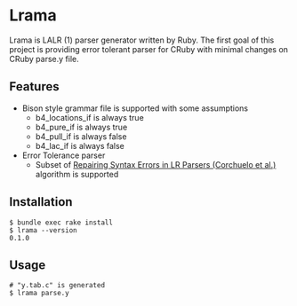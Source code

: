 # Lrama

Lrama is LALR (1) parser generator written by Ruby. The first goal of this project is providing error tolerant parser for CRuby with minimal changes on CRuby parse.y file.

## Features

* Bison style grammar file is supported with some assumptions
  * b4_locations_if is always true
  * b4_pure_if is always true
  * b4_pull_if is always false
  * b4_lac_if is always false
* Error Tolerance parser
  * Subset of [Repairing Syntax Errors in LR Parsers (Corchuelo et al.)](https://idus.us.es/bitstream/handle/11441/65631/Repairing%20syntax%20errors.pdf) algorithm is supported

## Installation

```shell
$ bundle exec rake install
$ lrama --version
0.1.0
```

## Usage

```shell
# "y.tab.c" is generated
$ lrama parse.y
```
